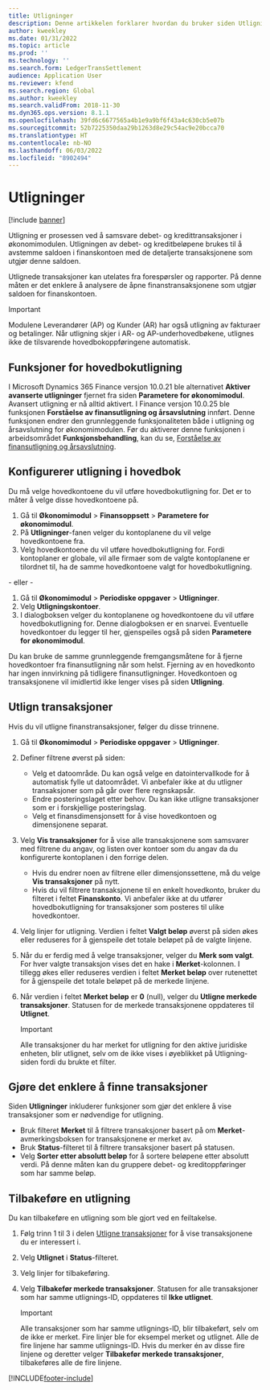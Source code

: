 ```yaml
---
title: Utligninger
description: Denne artikkelen forklarer hvordan du bruker siden Utligninger til å utligne finanstransaksjoner og tilbakeføre utligninger.
author: kweekley
ms.date: 01/31/2022
ms.topic: article
ms.prod: ''
ms.technology: ''
ms.search.form: LedgerTransSettlement
audience: Application User
ms.reviewer: kfend
ms.search.region: Global
ms.author: kweekley
ms.search.validFrom: 2018-11-30
ms.dyn365.ops.version: 8.1.1
ms.openlocfilehash: 39fd6c6677565a4b1e9a9bf6f43a4c630cb5e07b
ms.sourcegitcommit: 52b7225350daa29b1263d8e29c54ac9e20bcca70
ms.translationtype: HT
ms.contentlocale: nb-NO
ms.lasthandoff: 06/03/2022
ms.locfileid: "8902494"
---
```

# <a name="ledger-settlements"></a>Utligninger

[!include [banner](../includes/banner.md)]

Utligning er prosessen ved å samsvare debet- og kredittransaksjoner i økonomimodulen. Utligningen av debet- og kreditbeløpene brukes til å avstemme saldoen i finanskontoen med de detaljerte transaksjonene som utgjør denne saldoen.

Utlignede transaksjoner kan utelates fra forespørsler og rapporter. På denne måten er det enklere å analysere de åpne finanstransaksjonene som utgjør saldoen for finanskontoen.

> [!IMPORTANT] 
> Modulene Leverandører (AP) og Kunder (AR) har også utligning av fakturaer og betalinger. Når utligning skjer i AR- og AP-underhovedbøkene, utlignes ikke de tilsvarende hovedbokoppføringene automatisk.

## <a name="ledger-settlement-features"></a>Funksjoner for hovedbokutligning
I Microsoft Dynamics 365 Finance versjon 10.0.21 ble alternativet **Aktiver avanserte utligninger** fjernet fra siden **Parametere for økonomimodul**. Avansert utligning er nå alltid aktivert.
I Finance versjon 10.0.25 ble funksjonen **Forståelse av finansutligning og årsavslutning** innført. Denne funksjonen endrer den grunnleggende funksjonaliteten både i utligning og årsavslutning for økonomimodulen. Før du aktiverer denne funksjonen i arbeidsområdet **Funksjonsbehandling**, kan du se, [Forståelse av finansutligning og årsavslutning](awareness-between-ledger-settlement-year-end-close.md).

## <a name="set-up-ledger-settlement"></a>Konfigurerer utligning i hovedbok
Du må velge hovedkontoene du vil utføre hovedbokutligning for. Det er to måter å velge disse hovedkontoene på.

1. Gå til **Økonomimodul** > **Finansoppsett** > **Parametere for økonomimodul**.
2. På **Utligninger**-fanen velger du kontoplanene du vil velge hovedkontoene fra.
3. Velg hovedkontoene du vil utføre hovedbokutligning for. Fordi kontoplaner er globale, vil alle firmaer som de valgte kontoplanene er tilordnet til, ha de samme hovedkontoene valgt for hovedbokutligning.

  - eller -

1. Gå til **Økonomimodul** > **Periodiske oppgaver** > **Utligninger**.
2. Velg **Utligningskontoer**.
3. I dialogboksen velger du kontoplanene og hovedkontoene du vil utføre hovedbokutligning for. Denne dialogboksen er en snarvei. Eventuelle hovedkontoer du legger til her, gjenspeiles også på siden **Parametere for økonomimodul**.

Du kan bruke de samme grunnleggende fremgangsmåtene for å fjerne hovedkontoer fra finansutligning når som helst. Fjerning av en hovedkonto har ingen innvirkning på tidligere finansutligninger. Hovedkontoen og transaksjonene vil imidlertid ikke lenger vises på siden **Utligning**.

## <a name="settle-transactions"></a><a name="settle-transactions"></a>Utlign transaksjoner
Hvis du vil utligne finanstransaksjoner, følger du disse trinnene.

1. Gå til **Økonomimodul** > **Periodiske oppgaver** > **Utligninger**.
2. Definer filtrene øverst på siden:

    - Velg et datoområde. Du kan også velge en datointervallkode for å automatisk fylle ut datoområdet. Vi anbefaler ikke at du utligner transaksjoner som på går over flere regnskapsår.
    - Endre posteringslaget etter behov. Du kan ikke utligne transaksjoner som er i forskjellige posteringslag.
    - Velg et finansdimensjonsett for å vise hovedkontoen og dimensjonene separat.

3. Velg **Vis transaksjoner** for å vise alle transaksjonene som samsvarer med filtrene du angav, og listen over kontoer som du angav da du konfigurerte kontoplanen i den forrige delen.

    - Hvis du endrer noen av filtrene eller dimensjonssettene, må du velge **Vis transaksjoner** på nytt.
    - Hvis du vil filtrere transaksjonene til en enkelt hovedkonto, bruker du filteret i feltet **Finanskonto**. Vi anbefaler ikke at du utfører hovedbokutligning for transaksjoner som posteres til ulike hovedkontoer.

4. Velg linjer for utligning. Verdien i feltet **Valgt beløp** øverst på siden økes eller reduseres for å gjenspeile det totale beløpet på de valgte linjene.
5. Når du er ferdig med å velge transaksjoner, velger du **Merk som valgt**. For hver valgte transaksjon vises det en hake i **Merket**-kolonnen. I tillegg økes eller reduseres verdien i feltet **Merket beløp** over rutenettet for å gjenspeile det totale beløpet på de merkede linjene.
6. Når verdien i feltet **Merket beløp** er **0** (null), velger du **Utligne merkede transaksjoner**. Statusen for de merkede transaksjonene oppdateres til **Utlignet**.

    > [!IMPORTANT]
    > Alle transaksjoner du har merket for utligning for den aktive juridiske enheten, blir utlignet, selv om de ikke vises i øyeblikket på Utligning-siden fordi du brukte et filter.

## <a name="make-transactions-easier-to-find"></a>Gjøre det enklere å finne transaksjoner
Siden **Utligninger** inkluderer funksjoner som gjør det enklere å vise transaksjoner som er nødvendige for utligning.

- Bruk filteret **Merket** til å filtrere transaksjoner basert på om **Merket**-avmerkingsboksen for transaksjonene er merket av.
- Bruk **Status**-filteret til å filtrere transaksjoner basert på statusen.
- Velg **Sorter etter absolutt beløp** for å sortere beløpene etter absolutt verdi. På denne måten kan du gruppere debet- og kreditoppføringer som har samme beløp.

## <a name="reverse-a-settlement"></a>Tilbakeføre en utligning
Du kan tilbakeføre en utligning som ble gjort ved en feiltakelse.

1. Følg trinn 1 til 3 i delen [Utligne transaksjoner](#settle-transactions) for å vise transaksjonene du er interessert i.
2. Velg **Utlignet** i **Status**-filteret.
3. Velg linjer for tilbakeføring.
4. Velg **Tilbakefør merkede transaksjoner**. Statusen for alle transaksjoner som har samme utlignings-ID, oppdateres til **Ikke utlignet**.

    > [!IMPORTANT]
    > Alle transaksjoner som har samme utlignings-ID, blir tilbakeført, selv om de ikke er merket. Fire linjer ble for eksempel merket og utlignet. Alle de fire linjene har samme utlignings-ID. Hvis du merker én av disse fire linjene og deretter velger **Tilbakefør merkede transaksjoner**, tilbakeføres alle de fire linjene.





[!INCLUDE[footer-include](../../includes/footer-banner.md)]
